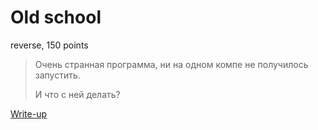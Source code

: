 # Old school

reverse, 150 points

> Очень странная программа, ни на одном компе не получилось запустить.
>
> И что с ней делать?

[Write-up](WRITEUP.md)
